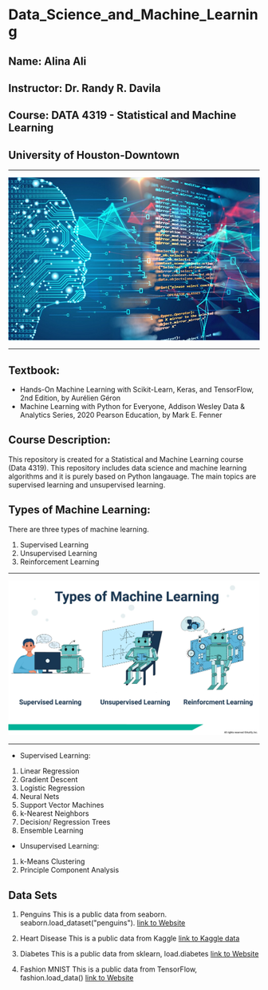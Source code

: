 # Data_Science_and_Machine_Learning

## Name: Alina Ali

## Instructor: Dr. Randy R. Davila

## Course: DATA 4319 - Statistical and Machine Learning 

## University of Houston-Downtown

---

<p align="center">
    <img src="Machine-Learning.jpeg" width="700" hight ="800">
</p>

---

## Textbook:

- Hands-On Machine Learning with Scikit-Learn, Keras, and TensorFlow, 2nd Edition, by Aurélien Géron
- Machine Learning with Python for Everyone, Addison Wesley Data & Analytics Series, 2020 Pearson Education, by Mark E. Fenner


## Course Description:

This repository is created for a Statistical and Machine Learning course (Data 4319). This repository includes data science and machine learning algorithms and it is purely based on Python langauage. The main topics are supervised learning and unsupervised learning. 

## Types of Machine Learning:

There are three types of machine learning.

1. Supervised Learning
2. Unsupervised Learning
3. Reinforcement Learning
---

<p align="center">
    <img src="machine-learning.jpg" width="700" hight ="800">
</p>

---

- Supervised Learning:

 1. Linear Regression
 2. Gradient Descent
 3. Logistic Regression
 4. Neural Nets
 5. Support Vector Machines
 6. k-Nearest Neighbors
 7. Decision/ Regression Trees
 8. Ensemble Learning
 

- Unsupervised Learning:

 1. k-Means Clustering
 2. Principle Component Analysis


## Data Sets

1. Penguins
This is a public data from seaborn. seaborn.load_dataset("penguins"). [link to Website](https://seaborn.pydata.org/generated/seaborn.load_dataset.html)

2. Heart Disease
This is a public data from Kaggle [link to Kaggle data](https://www.kaggle.com/datasets/johnsmith88/heart-disease-dataset)

3. Diabetes
This is a public data from sklearn, load.diabetes [link to Website](https://scikit-learn.org/stable/modules/generated/sklearn.datasets.load_diabetes.html#sklearn.datasets.load_diabetes)

4. Fashion MNIST
This is a public data from TensorFlow, fashion.load_data() [link to Website](https://www.tensorflow.org/datasets/catalog/fashion_mnist)

